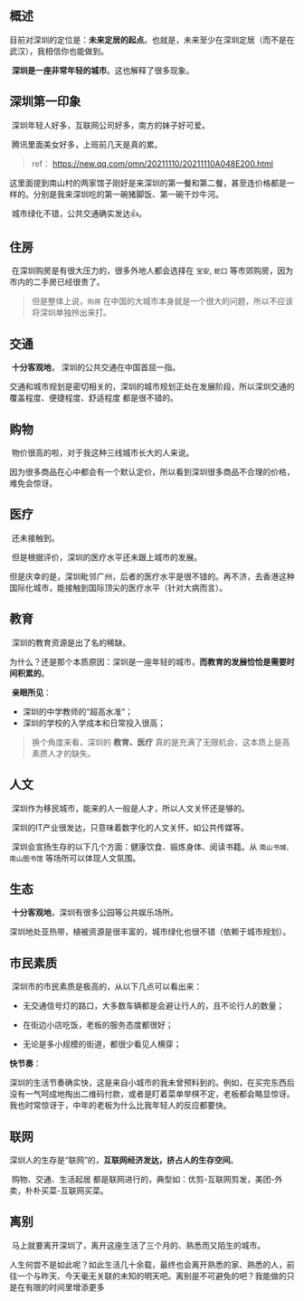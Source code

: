 ## 概述

​    目前对深圳的定位是：**未来定居的起点**。也就是，未来至少在深圳定居（而不是在武汉），我相信你也能做到。

​    **深圳是一座非常年轻的城市**。这也解释了很多现象。

## 深圳第一印象

​    深圳年轻人好多，互联网公司好多，南方的妹子好可爱。

​    腾讯里面美女好多，上班前几天是真的累。

> ref： https://new.qq.com/omn/20211110/20211110A048E200.html

​    这里面提到南山村的两家馆子刚好是来深圳的第一餐和第二餐，甚至连价格都是一样的。分别是我来深圳吃的第一碗猪脚饭、第一碗干炒牛河。

​    城市绿化不错，公共交通确实发达👍。

## 住房

​    在深圳购房是有很大压力的，很多外地人都会选择在 `宝安`, `蛇口` 等市郊购房，因为市内的二手房已经很贵了。

> 但是整体上说，`购房` 在中国的大城市本身就是一个很大的问题，所以不应该将深圳单独拎出来打。

## 交通

​    **十分客观地**， 深圳的公共交通在中国首屈一指。

​    交通和城市规划是密切相关的，深圳的城市规划正处在发展阶段，所以深圳交通的 覆盖程度、便捷程度、舒适程度 都是很不错的。

## 购物

​    物价很高的啦，对于我这种三线城市长大的人来说。

​    因为很多商品在心中都会有一个默认定价，所以看到深圳很多商品不合理的价格，难免会惊讶。

## 医疗

​    还未接触到。

​    但是根据评价，深圳的医疗水平还未跟上城市的发展。

​    但是庆幸的是，深圳毗邻广州，后者的医疗水平是很不错的。再不济，去香港这种国际化城市，能接触到国际顶尖的医疗水平（针对大病而言）。

## 教育

​    深圳的教育资源是出了名的稀缺。

​    为什么？还是那个本质原因：深圳是一座年轻的城市，**而教育的发展恰恰是需要时间积累的**。

​    **亲眼所见**：

- 深圳的中学教师的“超高水准“；
- 深圳的学校的入学成本和日常投入很高；

> 换个角度来看，深圳的 **教育、医疗** 真的是充满了无限机会，这本质上是高素质人才的缺失。

## 人文

​    深圳作为移民城市，能来的人一般是人才，所以人文关怀还是够的。

​    深圳的IT产业很发达，只意味着数字化的人文关怀，如公共传媒等。

​    深圳会宣扬生存的以下几个方面：健康饮食、锻炼身体、阅读书籍。从 `南山书城、南山图书馆` 等场所可以体现人文氛围。

## 生态

​    **十分客观地**，深圳有很多公园等公共娱乐场所。

​    深圳地处亚热带，植被资源是很丰富的，城市绿化也很不错（依赖于城市规划）。

## 市民素质

​    深圳市的市民素质是极高的，从以下几点可以看出来：

- 无交通信号灯的路口，大多数车辆都是会避让行人的，且不论行人的数量；

- 在街边小店吃饭，老板的服务态度都很好；

- 无论是多小规模的街道，都很少看见人横穿；

**快节奏**：

​    深圳的生活节奏确实快，这是来自小城市的我未曾预料到的。例如，在买完东西后没有一气呵成地掏出二维码付款，或者是盯着菜单举棋不定，老板都会略显惊讶。我也时常惊讶于，中年的老板为什么比我年轻人的反应都要快。

## 联网

​    深圳人的生存是“联网”的，**互联网经济发达，挤占人的生存空间**。

​    购物、交通、生活起居 都是联网进行的，典型如：优剪-互联网剪发，美团-外卖，朴朴买菜-互联网买菜。

## 离别

​    马上就要离开深圳了，离开这座生活了三个月的、熟悉而又陌生的城市。

​    人生何尝不是如此呢？如此生活几十余载，最终也会离开熟悉的家、熟悉的人，前往一个与昨天、今天毫无关联的未知的明天吧。离别是不可避免的吧？我能做的只是在有限的时间里增添更多